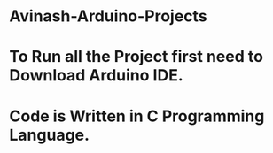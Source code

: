 # Avinash-Arduino-Projects
# To Run all the Project first need to Download Arduino IDE.
# Code is Written in C Programming Language.
# 
